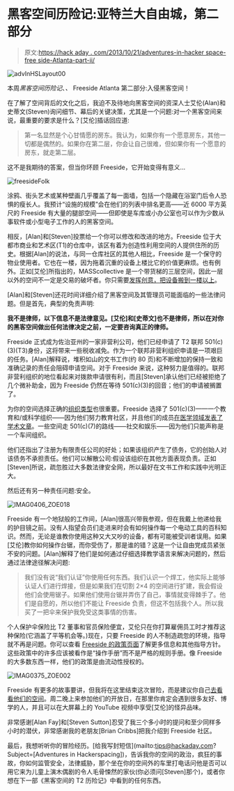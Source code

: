# 黑客空间历险记:亚特兰大自由城，第二部分

> 原文:[https://hack aday . com/2013/10/21/adventures-in-hacker space-free side-Atlanta-part-ii/](https://hackaday.com/2013/10/21/adventures-in-hackerspacing-freeside-atlanta-part-ii/)

![advInHSLayout00](../Images/64a68a8128eaab1e97e4c7406942cb4b.png)

本周*黑客空间历险记*、*、* Freeside Atlanta 第二部分:入侵黑客空间！

在了解了空间背后的文化之后，我迫不及待地向黑客空间的资深人士艾伦(Alan)和史蒂文(Steven)询问细节、幕后的关键决策，尤其是一个问题:对一个黑客空间来说，最重要的要求是什么？[艾伦]插话回应道:

> 第一名显然是个心甘情愿的房东。我认为，如果你有一个愿意房东，其他一切都是偶然的。如果你在第二层，你会让自己很难，但如果你有一个愿意的房东，就走第二层。

这不是我期待的答案，但当你环顾 Freeside，它开始变得有意义…

![freesideFolk](../Images/ded580f688a83b62c6cea95e39842545.png)

涂鸦、街头艺术或某种壁画几乎覆盖了每一面墙，包括一个隐藏在浴室门后令人恐惧的瘦长人。我预计“设施的规模”会在他们的列表中排名更高——近 6000 平方英尺的 Freeside 有大量的腿部空间——但即使是车库或小办公室也可以作为少数从事软件或小型电子工作的人的黑客空间。

相反，[Alan]和[Steven]投票给一个你可以修改和改进的地方。Freeside 位于大都市商业和艺术区(T1)的仓库中，该区有着为创造性利用空间的人提供住所的历史。根据[Alan]的说法，与同一仓库社区的其他人相比，Freeside 是一个保守的物业使用者。它也在一楼，因为拖着沉重的设备上楼比它的价值更麻烦。也有例外。正如[艾伦]所指出的，MASScollective 是一个带货梯的三层空间，因此一层以外的空间不一定是交易的破坏者。你只需要[发挥创意，把设备搬到一楼以上](http://hackaday.com/2012/06/19/hoisting-a-laser-cutter-to-the-3rd-floor-and-other-fun-youll-probably-never-have/)。

[Alan]和[Steven]还花时间详细介绍了黑客空间及其管理员可能面临的一些法律问题。但是首先，典型的免责声明:

**我不是律师，以下信息不是法律意见。[艾伦]和[史蒂文]也不是律师，所以在对你的黑客空间做出任何法律决定之前，一定要咨询真正的律师。**

Freeside 正式成为佐治亚州的一家非营利公司，他们已经申请了 T2 联邦 501(c)(3)(T3)身份，这将带来一些税收减免。作为一个联邦非营利组织申请是一项艰巨的任务。[Alan]解释说，堆积如山的文书工作(约 80 页)和不断增加的保持一致和准确记录的责任会阻碍申请空间。对于 Freeside 来说，这种努力是值得的。联邦非营利组织的地位看起来对拨款申请很有利，而且[Steven]承认他们已经被拒绝了几个微补助金，因为 Freeside 仍然在等待 501(c)(3)的回音；他们的申请被搁置了。

为你的空间选择正确的[组织类型](https://en.wikipedia.org/wiki/501(c)_organization#Types)也很重要。Freeside 选择了 501(c)(3)——一个教育和/或科学组织——因为他们努力教育社区，并且他们的成员[在医学领域发表了学术文章](http://blog.freesideatlanta.org/2012/04/draft-freesiders-hackers-collaborate-in.html)。一些空间走 501(c)(7)的路线——社交和娱乐——因为他们只能声称是一个车间组织。

他们还指出了注册为有限责任公司的好处；如果该组织产生了债务，它的创始人对该债务不承担责任。他们可以解散公司:假设该组织在其他方面表现负责。正如[Steven]所说，疏忽胜过大多数法律安全网，所以最好在文书工作和实践中光明正大。

然后还有另一种责任问题:安全。

![IMAG0406_ZOE018](../Images/b5750fa940548ef6905f0e3aa5e687f9.png)

Freeside 有一个地狱般的工作间，[Alan]很高兴带我参观，但在我戴上他递给我的护目镜之前。没有人指望会员们走进来时会有如何操作每一个电动工具的百科知识。然而，无论是谁教你使用这种又大又吵的设备，都有可能被受训者误用。如果[艾伦]教你如何操作台锯，而你受伤了，那是谁的错？这是一个让自由党成员紧张不安的问题。[Alan]解释了他们是如何通过仔细选择教学语言来解决问题的，然后通过法律途径解决问题:

> 我们没有说“我们认证”你使用任何东西。我们认识一个焊工，他实际上能够认证人们进行焊接，但是如果我们在切割 2×4 的空间进行扩建，我会假设他们会使用锯子。如果他们使用台锯并弄伤了自己，事情就变得棘手了。他们是自愿的，所以他们不能让 Freeside 负责，但这不包括我个人。所以我买了一把伞来保护我免受这类事情的伤害。

个人保护伞保险比 T2 董事和官员保险便宜，艾伦只在你打算雇佣员工时才推荐这种保险(它涵盖了平等机会等。)现在，只要 Freeside 的人不制造疏忽的环境，指导就不再是问题。你可以查看 [Freeside 的政策页面](https://wiki.freesideatlanta.org/fs/Policies)了解更多信息和其他指导方针。这些政策中的许多应该被看作是“操作手册”而不是严格的规则手册。像 Freeside 的大多数东西一样，他们的政策是由流动性授权的。

![IMAG0375_ZOE002](../Images/07ad39afb7c8d7ae0115f5d46beaec52.png)

Freeside 有更多的故事要讲，但我将在这里结束这次冒险，而是建议你自己[去看看他们的空间](https://wiki.freesideatlanta.org/fs/Info)。周二晚上来参加他们的开放日，在那里你肯定会遇到很多友好、博学的人，并且可以在大屏幕上的 YouTube 视频中享受[艾伦]的怪异品味。

非常感谢[Alan Fay]和[Steven Sutton]忍受了我三个多小时的提问和至少同样多小时的潜伏，非常感谢我的老朋友[Brian Cribbs]把我介绍到 Freeside 社区。

最后，我想听听你的冒险经历。[给我写封短信](mailto:tips@hackaday.com?Subject=[Adventures in Hackerspacing])，告诉我你的空间的政治，疯狂的事故，你如何监管安全，法律威胁，那个坐在你的空间外的车里打电话问他是否可以用它来为儿童上演木偶剧的令人毛骨悚然的家伙(你必须问[Steven]那个)，或者你想在下一部《黑客空间的 T2 历险记》中看到的任何东西。